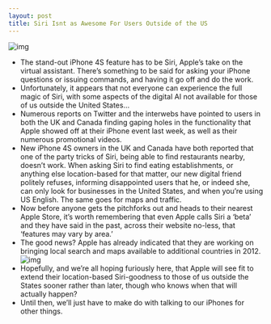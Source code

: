 ```yaml
---
layout: post
title: Siri Isnt as Awesome For Users Outside of the US
---
```

![img](http://media.idownloadblog.com/wp-content/uploads/2011/10/siri-worldwide.jpeg)
* The stand-out iPhone 4S feature has to be Siri, Apple’s take on the virtual assistant. There’s something to be said for asking your iPhone questions or issuing commands, and having it go off and do the work.
* Unfortunately, it appears that not everyone can experience the full magic of Siri, with some aspects of the digital AI not available for those of us outside the United States…
* Numerous reports on Twitter and the interwebs have pointed to users in both the UK and Canada finding gaping holes in the functionality that Apple showed off at their iPhone event last week, as well as their numerous promotional videos.
* New iPhone 4S owners in the UK and Canada have both reported that one of the party tricks of Siri, being able to find restaurants nearby, doesn’t work. When asking Siri to find eating establishments, or anything else location-based for that matter, our new digital friend politely refuses, informing disappointed users that he, or indeed she, can only look for businesses in the United States, and when you’re using US English. The same goes for maps and traffic.
* Now before anyone gets the pitchforks out and heads to their nearest Apple Store, it’s worth remembering that even Apple calls Siri a ‘beta’ and they have said in the past, across their website no-less, that ‘features may vary by area.’
* The good news? Apple has already indicated that they are working on bringing local search and maps available to additional countries in 2012.
![img](http://media.idownloadblog.com/wp-content/uploads/2011/10/siri-improvements.png)
* Hopefully, and we’re all hoping furiously here, that Apple will see fit to extend their location-based Siri-goodness to those of us outside the States sooner rather than later, though who knows when that will actually happen?
* Until then, we’ll just have to make do with talking to our iPhones for other things.


